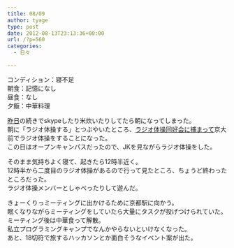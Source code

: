```yaml
---
title: 08/09
author: tyage
type: post
date: 2012-08-13T23:13:36+00:00
url: /?p=560
categories:
  - 日々

---
```

<p>コンディション：寝不足<br />
朝食：記憶になし<br />
昼食：なし<br />
夕飯：中華料理</p>
<p><a href="http://tyage.sakura.ne.jp/blog/?p=557">昨日</a>の続きでskypeしたり米炊いたりしてたら朝になってしまった。<br />
朝に「ラジオ体操する」とつぶやいたところ、<a href="https://twitter.com/kyodai_rcc/status/233297695798865920">ラジオ体操同好会に捕まって</a>京大前でラジオ体操をすることになった。<br />
この日はオープンキャンパスだったので、JKを見ながらラジオ体操をした。</p>
<p>そのまま気持ちよく寝て、起きたら12時半近く。<br />
12時半から二度目のラジオ体操があるので行って見たところ、ちょうど終わったところだった。<br />
ラジオ体操メンバーとしゃべったりして遊んだ。</p>
<p>きょーくりっミーティングに出かけるために京都駅に向かう。<br />
眠くなりながらミーティングをしていたら大量にタスクが投げつけられていた。<br />
ミーティング後は中華食って解散。<br />
私立プログラミングキャンプでなんかやらないといけなくなった。<br />
あと、18切符で旅するハッカソンとか面白そうなイベント案が出た。</p>
